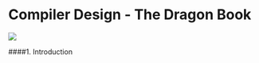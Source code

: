 # Compiler Design - The Dragon Book

![](http://lowlevelbits.org/img/bitcode-demystified/compilation_process.png)

####1. Introduction
